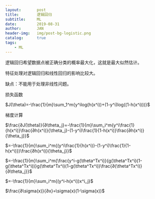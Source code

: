 ```yaml
---
layout:       post
title:        逻辑回归
subtitle:     ML
date:         2019-08-31
author:       JAN
header-img:   img/post-bg-logistic.png
catalog:      true
tags:
    - ML
---
```


逻辑回归希望数据点被正确分类的概率最大化，这就是最大似然估计。

特征处理对逻辑回归和线性回归的影响比较大。

缺点：不能用于处理非线性问题。

损失函数

$J(\theta)=-\frac{1}{m}\sum_1^m{y^ilog(h(x^i))+(1-y^i)log((1-h(x^i)))}$

梯度计算

$\frac{∂J(\theta)}{∂\theta_j}=-\frac{1}{m}\sum_i^m{y^i\frac{1}{h(x^i)}\frac{∂h(x^i)}{\theta_j}-(1-y^i)\frac{1}{1-h(x^i)}\frac{∂h(x^i)}{\theta_j}}$

$=-\frac{1}{m}\sum_i^m{(y^i\frac{1}{h(x^i)}-(1-y^i)\frac{1}{1-h(x^i)})\frac{∂h(x^i)}{\theta_j}}$

$=-\frac{1}{m}\sum_i^m{\frac{y^i-g(\theta^Tx^i)}{g(\theta^Tx^i)(1-g(\theta^Tx^i))}g(\theta^Tx^i)(1-g(\theta^Tx^i))\frac{∂(\theta^Tx^i)}{∂\theta_j}}$

$=-\frac{1}{m}\sum_i^m{(y^i-h(x^i))x^i_j}$

$\frac{∂\sigma(x)}{∂x}=\sigma(x)(1-\sigma(x))$

